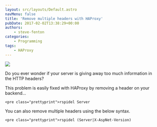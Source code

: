 ```yaml
---
layout: src/layouts/Default.astro
navMenu: false
title: 'Remove multiple headers with HAProxy'
pubDate: 2017-02-02T13:38:29+00:00
authors:
    - steve-fenton
categories:
    - Programming
tags:
    - HAProxy
---
```


![](/img/2017/02/too-much-information.png)

Do you ever wonder if your server is giving away too much information in the HTTP headers?

This problem is easily fixed with HAProxy by removing a header on your backend…

```
<pre class="prettyprint">rspidel Server
```
You can also remove multiple headers using the below syntax.

```
<pre class="prettyprint">rspidel (Server|X-AspNet-Version)
```